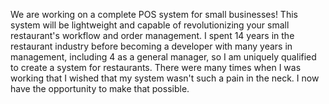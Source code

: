 We are working on a complete POS system for small businesses! This system will be lightweight and capable of revolutionizing your small restaurant's workflow and order management. I spent 14 years in the restaurant industry before becoming a developer with many years in management, including 4 as a general manager, so I am uniquely qualified to create a system for restaurants. There were many times when I was working that I wished that my system wasn't such a pain in the neck. I now have the opportunity to make that possible.
